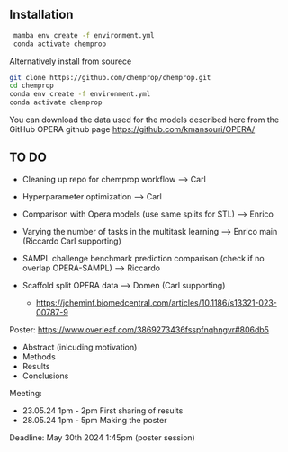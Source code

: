 Installation
-------------

   ```bash
    mamba env create -f environment.yml
    conda activate chemprop
   ```

Alternatively install from sourece
  ```bash
git clone https://github.com/chemprop/chemprop.git
cd chemprop
conda env create -f environment.yml
conda activate chemprop
  ```

You can download the data used for the models described here from the GitHub OPERA github page https://github.com/kmansouri/OPERA/

TO DO
-------------

- Cleaning up repo for chemprop workflow --> Carl

- Hyperparameter optimization --> Carl

- Comparison with Opera models (use same splits for STL) --> Enrico
- Varying the number of tasks in the multitask learning --> Enrico main (Riccardo Carl supporting)

- SAMPL challenge benchmark prediction comparison (check if no overlap OPERA-SAMPL) --> Riccardo

- Scaffold split OPERA data --> Domen (Carl supporting)
   - https://jcheminf.biomedcentral.com/articles/10.1186/s13321-023-00787-9

Poster:
https://www.overleaf.com/3869273436fsspfnqhngvr#806db5

- Abstract (inlcuding motivation)
- Methods
- Results
- Conclusions

Meeting:
- 23.05.24 1pm - 2pm First sharing of results
- 28.05.24 1pm - 5pm Making the poster

Deadline: May 30th 2024 1:45pm (poster session)